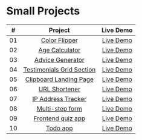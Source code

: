 # Small Projects

|  #  |                                                    Project                                                    |                       Live Demo                        |
| :-: | :-----------------------------------------------------------------------------------------------------------: | :----------------------------------------------------: |
| 01  |             [Color Flipper](https://github.com/mamatsa/small-projects/tree/main/01-color-fipper)              |  [Live Demo](https://small-projects-wwk7.vercel.app/)  |
| 02  |            [Age Calculator](https://github.com/mamatsa/small-projects/tree/main/02-age-calculator)            | [Live Demo](https://small-projects-eight.vercel.app/)  |
| 03  |          [Advice Generator](https://github.com/mamatsa/small-projects/tree/main/03-advice-generator)          |  [Live Demo](https://small-projects-psi.vercel.app/)   |
| 04  | [Testimonials Grid Section](https://github.com/mamatsa/small-projects/tree/main/04-testimonials-grid-section) |  [Live Demo](https://small-projects-five.vercel.app/)  |
| 05  |    [Clipboard Landing Page](https://github.com/mamatsa/small-projects/tree/main/05-clipboard-landing-page)    |  [Live Demo](https://small-projects-beta.vercel.app/)  |
| 06  |             [URL Shortener](https://github.com/mamatsa/small-projects/tree/main/06-url-shortener)             |   [Live Demo](https://06-url-shortener.vercel.app/)    |
| 07  |        [IP Address Tracker](https://github.com/mamatsa/small-projects/tree/main/07-ip-address-tracker)        | [Live Demo](https://07-ip-address-tracker.vercel.app/) |
| 08  |           [Multi-step form](https://github.com/mamatsa/small-projects/tree/main/08-multi-step-form)           |  [Live Demo](https://08-multi-step-form.vercel.app/)   |
| 09  |         [Frontend quiz app](https://github.com/mamatsa/small-projects/tree/main/09-frontend-quiz-app)         | [Live Demo](https://09-frontend-quiz-app.vercel.app/)  |
| 10  |                  [Todo app](https://github.com/mamatsa/small-projects/tree/main/10-todo-app)                  |      [Live Demo](https://10-todo-app.vercel.app/)      |
